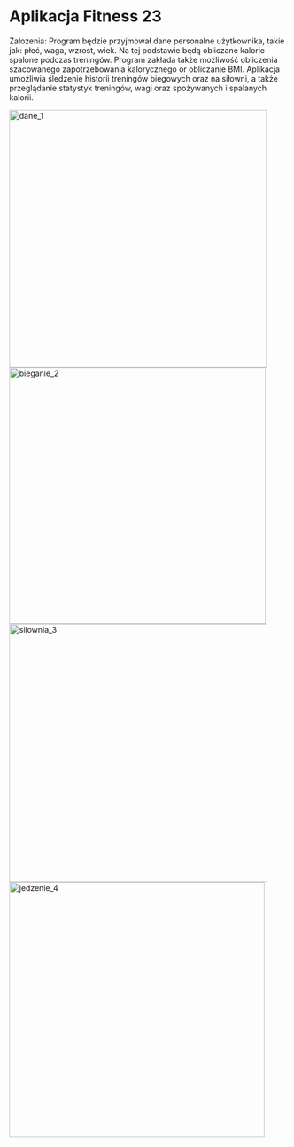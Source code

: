 # Aplikacja Fitness 23

Założenia:
Program będzie przyjmował dane personalne użytkownika, takie jak: płeć, waga, wzrost, wiek. Na tej podstawie będą obliczane kalorie spalone podczas treningów. Program zakłada także możliwość obliczenia szacowanego zapotrzebowania kalorycznego or obliczanie BMI. Aplikacja umożliwia śledzenie historii treningów biegowych oraz na siłowni, a także przeglądanie statystyk treningów, wagi oraz spożywanych i spalanych kalorii.

<img width="465" alt="dane_1" src="https://user-images.githubusercontent.com/92376070/226321527-21e7ab78-47db-4840-9ef5-98d3a65abbf9.png">

<img width="463" alt="bieganie_2" src="https://user-images.githubusercontent.com/92376070/226321662-92f22ac5-4b8f-49bf-88fe-7059c75ec75c.png">

<img width="466" alt="silownia_3" src="https://user-images.githubusercontent.com/92376070/226321699-e40d5c5e-bf9d-4163-8888-63c2a204fa5e.png">

<img width="461" alt="jedzenie_4" src="https://user-images.githubusercontent.com/92376070/226321724-fb041b39-c794-43bb-8379-04050ac02134.png">
